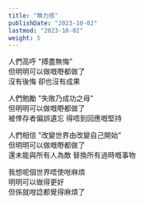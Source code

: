 ```yaml
---
title: "無力感"
publishDate: "2023-10-02"
lastmod: "2023-10-02"
weight: 5
---
```


人們高呼 "搏盡無悔"<br/>
但明明可以做嘅嘢都做了<br/>
沒有後悔 卻也沒有成果<br/>

人們勉勵 "失敗乃成功之母"<br/>
但明明可以做嘅嘢都做了<br/>
被倖存者偏誤遺忘 得唔到回應嘅堅持<br/>

人們相信 "改變世界由改變自己開始"<br/>
但明明可以做嘅嘢都做了<br/>
還未能與所有人為敵 替換所有過時嘅事物<br/>

我想呢個世界唔使咁麻煩<br/>
明明可以做得更好<br/>
但係就咁諗都覺得麻煩了<br/>
